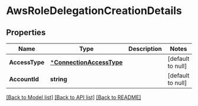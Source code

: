 # AwsRoleDelegationCreationDetails

## Properties
Name | Type | Description | Notes
------------ | ------------- | ------------- | -------------
**AccessType** | [***ConnectionAccessType**](ConnectionAccessType.md) |  | [default to null]
**AccountId** | **string** |  | [default to null]

[[Back to Model list]](../README.md#documentation-for-models) [[Back to API list]](../README.md#documentation-for-api-endpoints) [[Back to README]](../README.md)

